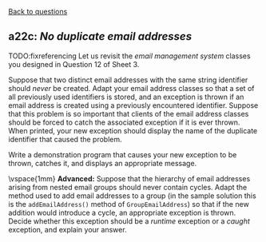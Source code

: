 [Back to questions](../README.md)

## a22c: *No duplicate email addresses*

TODO:fixreferencing Let us revisit the *email management system* classes you designed
in Question 12 of Sheet 3.

Suppose that two distinct email addresses with the same string identifier should *never* be created.  Adapt your
email address classes so that a set of all previously used identifiers is stored, and an exception is thrown if an email address is created using
a previously encountered identifier.  Suppose
that this problem is so important that clients of the email address classes should be forced to catch the associated exception if
it is ever thrown.  When printed, your new exception should display the name of the duplicate identifier that caused the problem.

Write a demonstration program that causes your new exception to be thrown, catches it, and displays an appropriate message.

\vspace{1mm}
**Advanced:** Suppose that the hierarchy of email addresses arising from nested email groups should never contain
cycles.  Adapt the method used to add email addresses to a group (in the sample solution this is the `addEmailAddress()` method of
`GroupEmailAddress`) so that if the new addition would introduce a cycle, an appropriate exception is thrown.  Decide whether
this exception should be a *runtime* exception or a *caught* exception, and explain your answer.

